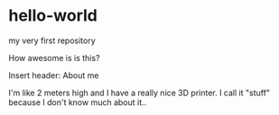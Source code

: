 # hello-world
my very first repository

How awesome is is this? 



Insert header: About me

I'm like 2 meters high and I have a really nice 3D printer. I call it "stuff" because I don't know much about it..
